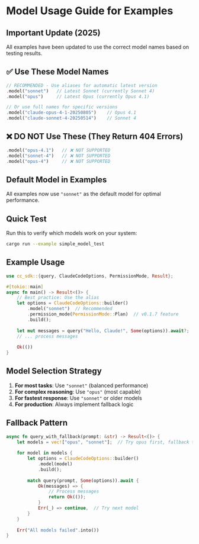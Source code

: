 # Model Usage Guide for Examples

## Important Update (2025)

All examples have been updated to use the correct model names based on testing results.

## ✅ Use These Model Names

```rust
// RECOMMENDED - Use aliases for automatic latest version
.model("sonnet")   // Latest Sonnet (currently Sonnet 4)
.model("opus")     // Latest Opus (currently Opus 4.1)

// Or use full names for specific versions
.model("claude-opus-4-1-20250805")    // Opus 4.1
.model("claude-sonnet-4-20250514")    // Sonnet 4
```

## ❌ DO NOT Use These (They Return 404 Errors)

```rust
.model("opus-4.1")   // ❌ NOT SUPPORTED
.model("sonnet-4")   // ❌ NOT SUPPORTED
.model("opus-4")     // ❌ NOT SUPPORTED
```

## Default Model in Examples

All examples now use `"sonnet"` as the default model for optimal performance.

## Quick Test

Run this to verify which models work on your system:
```bash
cargo run --example simple_model_test
```

## Example Usage

```rust
use cc_sdk::{query, ClaudeCodeOptions, PermissionMode, Result};

#[tokio::main]
async fn main() -> Result<()> {
    // Best practice: Use the alias
    let options = ClaudeCodeOptions::builder()
        .model("sonnet")  // Recommended
        .permission_mode(PermissionMode::Plan)  // v0.1.7 feature
        .build();
    
    let mut messages = query("Hello, Claude!", Some(options)).await?;
    // ... process messages
    
    Ok(())
}
```

## Model Selection Strategy

1. **For most tasks**: Use `"sonnet"` (balanced performance)
2. **For complex reasoning**: Use `"opus"` (most capable)
3. **For fastest response**: Use `"sonnet"` or older models
4. **For production**: Always implement fallback logic

## Fallback Pattern

```rust
async fn query_with_fallback(prompt: &str) -> Result<()> {
    let models = vec!["opus", "sonnet"];  // Try opus first, fallback to sonnet
    
    for model in models {
        let options = ClaudeCodeOptions::builder()
            .model(model)
            .build();
        
        match query(prompt, Some(options)).await {
            Ok(messages) => {
                // Process messages
                return Ok(());
            }
            Err(_) => continue,  // Try next model
        }
    }
    
    Err("All models failed".into())
}
```